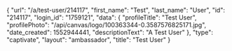 {
    "url": "\/a\/test-user\/214117",
    "first_name": "Test",
    "last_name": "User",
    "id": "214117",
    "login_id": "1759121",
    "data": {
        "profileTitle": "Test User",
        "profilePhoto": "\/api\/canvas\/logo\/100363344-0.3587576825171.jpg",
        "date_created": 1552944441,
        "descriptionText": "A Test User"
    },
    "type": "captivate",
    "layout": "ambassador",
    "title": "Test User"
}